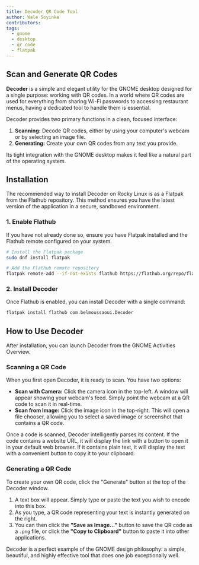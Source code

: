 ```yaml
---
title: Decoder QR Code Tool
author: Wale Soyinka
contributors:
tags:
  - gnome
  - desktop
  - qr code
  - flatpak
---
```


## Scan and Generate QR Codes

**Decoder** is a simple and elegant utility for the GNOME desktop designed for a single purpose: working with QR codes. In a world where QR codes are used for everything from sharing Wi-Fi passwords to accessing restaurant menus, having a dedicated tool to handle them is essential.

Decoder provides two primary functions in a clean, focused interface:

1. **Scanning:** Decode QR codes, either by using your computer's webcam or by selecting an image file.
2. **Generating:** Create your own QR codes from any text you provide.

Its tight integration with the GNOME desktop makes it feel like a natural part of the operating system.

## Installation

The recommended way to install Decoder on Rocky Linux is as a Flatpak from the Flathub repository. This method ensures you have the latest version of the application in a secure, sandboxed environment.

### 1. Enable Flathub

If you have not already done so, ensure you have Flatpak installed and the Flathub remote configured on your system.

```bash
# Install the Flatpak package
sudo dnf install flatpak

# Add the Flathub remote repository
flatpak remote-add --if-not-exists flathub https://flathub.org/repo/flathub.flatpakrepo
```

### 2. Install Decoder

Once Flathub is enabled, you can install Decoder with a single command:

```bash
flatpak install flathub com.belmoussaoui.Decoder
```

## How to Use Decoder

After installation, you can launch Decoder from the GNOME Activities Overview.

### Scanning a QR Code

When you first open Decoder, it is ready to scan. You have two options:

* **Scan with Camera:** Click the camera icon in the top-left. A window will appear showing your webcam's feed. Simply point the webcam at a QR code to scan it in real-time.
* **Scan from Image:** Click the image icon in the top-right. This will open a file chooser, allowing you to select a saved image or screenshot that contains a QR code.

Once a code is scanned, Decoder intelligently parses its content. If the code contains a website URL, it will display the link with a button to open it in your default web browser. If it contains plain text, it will display the text with a convenient button to copy it to your clipboard.

### Generating a QR Code

To create your own QR code, click the "Generate" button at the top of the Decoder window.

1. A text box will appear. Simply type or paste the text you wish to encode into this box.
2. As you type, a QR code representing your text is instantly generated on the right.
3. You can then click the **"Save as Image..."** button to save the QR code as a `.png` file, or click the **"Copy to Clipboard"** button to paste it into other applications.

Decoder is a perfect example of the GNOME design philosophy: a simple, beautiful, and highly effective tool that does one job exceptionally well.
